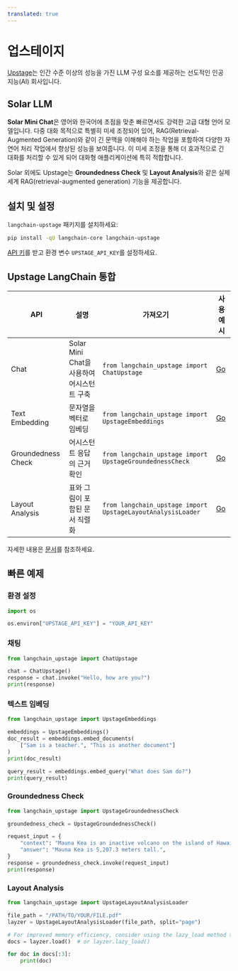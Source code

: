 ```yaml
---
translated: true
---
```


# 업스테이지

[Upstage](https://upstage.ai)는 인간 수준 이상의 성능을 가진 LLM 구성 요소를 제공하는 선도적인 인공 지능(AI) 회사입니다.

## Solar LLM

**Solar Mini Chat**은 영어와 한국어에 초점을 맞춘 빠르면서도 강력한 고급 대형 언어 모델입니다. 다중 대화 목적으로 특별히 미세 조정되어 있어, RAG(Retrieval-Augmented Generation)와 같이 긴 문맥을 이해해야 하는 작업을 포함하여 다양한 자연어 처리 작업에서 향상된 성능을 보여줍니다. 이 미세 조정을 통해 더 효과적으로 긴 대화를 처리할 수 있게 되어 대화형 애플리케이션에 특히 적합합니다.

Solar 외에도 Upstage는 **Groundedness Check** 및 **Layout Analysis**와 같은 실제 세계 RAG(retrieval-augmented generation) 기능을 제공합니다.

## 설치 및 설정

`langchain-upstage` 패키지를 설치하세요:

```bash
pip install -qU langchain-core langchain-upstage
```

[API 키](https://console.upstage.ai)를 받고 환경 변수 `UPSTAGE_API_KEY`를 설정하세요.

## Upstage LangChain 통합

| API | 설명 | 가져오기 | 사용 예시 |
| --- | --- | --- | --- |
| Chat | Solar Mini Chat을 사용하여 어시스턴트 구축 | `from langchain_upstage import ChatUpstage` | [Go](../../chat/upstage) |
| Text Embedding | 문자열을 벡터로 임베딩 | `from langchain_upstage import UpstageEmbeddings` | [Go](../../text_embedding/upstage) |
| Groundedness Check | 어시스턴트 응답의 근거 확인 | `from langchain_upstage import UpstageGroundednessCheck` | [Go](../../tools/upstage_groundedness_check) |
| Layout Analysis | 표와 그림이 포함된 문서 직렬화 | `from langchain_upstage import UpstageLayoutAnalysisLoader` | [Go](../../document_loaders/upstage) |

자세한 내용은 [문서](https://developers.upstage.ai/)를 참조하세요.

## 빠른 예제

### 환경 설정

```python
import os

os.environ["UPSTAGE_API_KEY"] = "YOUR_API_KEY"
```

### 채팅

```python
from langchain_upstage import ChatUpstage

chat = ChatUpstage()
response = chat.invoke("Hello, how are you?")
print(response)
```

### 텍스트 임베딩

```python
from langchain_upstage import UpstageEmbeddings

embeddings = UpstageEmbeddings()
doc_result = embeddings.embed_documents(
    ["Sam is a teacher.", "This is another document"]
)
print(doc_result)

query_result = embeddings.embed_query("What does Sam do?")
print(query_result)
```

### Groundedness Check

```python
from langchain_upstage import UpstageGroundednessCheck

groundedness_check = UpstageGroundednessCheck()

request_input = {
    "context": "Mauna Kea is an inactive volcano on the island of Hawaii. Its peak is 4,207.3 m above sea level, making it the highest point in Hawaii and second-highest peak of an island on Earth.",
    "answer": "Mauna Kea is 5,207.3 meters tall.",
}
response = groundedness_check.invoke(request_input)
print(response)
```

### Layout Analysis

```python
from langchain_upstage import UpstageLayoutAnalysisLoader

file_path = "/PATH/TO/YOUR/FILE.pdf"
layzer = UpstageLayoutAnalysisLoader(file_path, split="page")

# For improved memory efficiency, consider using the lazy_load method to load documents page by page.
docs = layzer.load()  # or layzer.lazy_load()

for doc in docs[:3]:
    print(doc)
```
